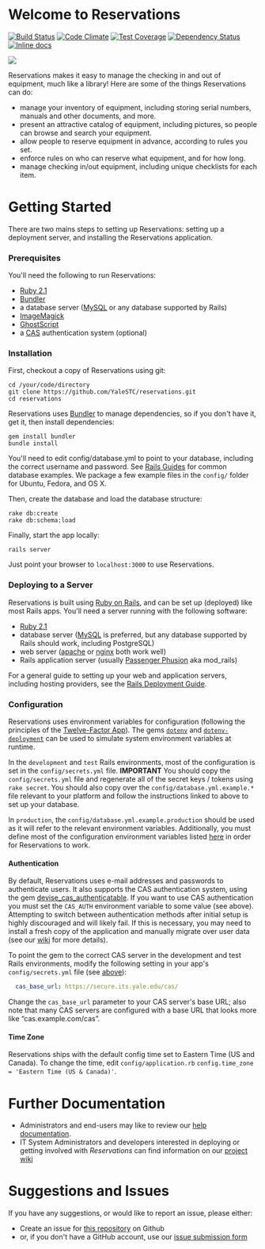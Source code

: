 # Welcome to Reservations

[![Build Status](https://travis-ci.org/YaleSTC/reservations.svg)](https://travis-ci.org/YaleSTC/reservations)
[![Code Climate](https://img.shields.io/codeclimate/github/YaleSTC/reservations.svg)](https://codeclimate.com/github/YaleSTC/reservations)
[![Test Coverage](https://codeclimate.com/github/YaleSTC/reservations/coverage.png)](https://codeclimate.com/github/YaleSTC/reservations)
[![Dependency Status](https://gemnasium.com/YaleSTC/reservations.svg)](https://gemnasium.com/YaleSTC/reservations)
[![Inline docs](http://inch-ci.org/github/yalestc/reservations.svg)](http://inch-ci.org/github/yalestc/reservations)

![](http://yalestc.github.io/reservations/screenshot.png)

Reservations makes it easy to manage the checking in and out of equipment, much like a library! Here are some of the things Reservations can do:

* manage your inventory of equipment, including storing serial numbers, manuals and other documents, and more.
* present an attractive catalog of equipment, including pictures, so people can browse and search your equipment.
* allow people to reserve equipment in advance, according to rules you set.
* enforce rules on who can reserve what equipment, and for how long.
* manage checking in/out equipment, including unique checklists for each item.

Getting Started
===============

There are two mains steps to setting up Reservations: setting up a deployment server, and installing the Reservations application.

### Prerequisites
You'll need the following to run Reservations:
* [Ruby 2.1](http://www.ruby-lang.org/)
* [Bundler](http://bundler.io/)
* a database server ([MySQL](http://www.mysql.com/) or any database supported by Rails)
* [ImageMagick](http://www.imagemagick.org/script/index.php)
* [GhostScript](http://www.ghostscript.com/)
* a [CAS](http://www.jasig.org/cas) authentication system (optional)

### Installation
First, checkout a copy of Reservations using git:

```
cd /your/code/directory
git clone https://github.com/YaleSTC/reservations.git
cd reservations
```

Reservations uses [Bundler](http://gembundler.com/) to manage dependencies, so if you don't have it, get it, then install dependencies:

```
gem install bundler
bundle install
```

You'll need to edit config/database.yml to point to your database, including the correct username and password. See [Rails Guides](http://guides.rubyonrails.org/configuring.html#configuring-a-database) for common database examples. We package a few example files in the ```config/``` folder for Ubuntu, Fedora, and OS X.

Then, create the database and load the database structure:

```
rake db:create
rake db:schema:load
```

Finally, start the app locally:

```rails server```

Just point your browser to ```localhost:3000``` to use Reservations.

### Deploying to a Server

Reservations is built using [Ruby on Rails](http://rubyonrails.org/), and can be set up (deployed) like most Rails apps. You'll need a server running with the following software:

* [Ruby 2.1](http://www.ruby-lang.org/)
* database server ([MySQL](http://www.mysql.com/) is preferred, but any database supported by Rails should work, including PostgreSQL)
* web server ([apache](http://apache.org/) or [nginx](http://wiki.nginx.org/Main) both work well)
* Rails application server (usually [Passenger Phusion](http://www.modrails.com/) aka mod_rails)

For a general guide to setting up your web and application servers, including hosting providers, see the [Rails Deployment Guide](http://rubyonrails.org/deploy/).

### Configuration
Reservations uses environment variables for configuration (following the principles of the [Twelve-Factor App](http://12factor.net/config)). The gems [`dotenv`](https://github.com/bkeepers/dotenv) and [`dotenv-deployment`](https://github.com/bkeepers/dotenv-deployment) can be used to simulate system environment variables at runtime.

In the `development` and `test` Rails environments, most of the configuration is set in the `config/secrets.yml` file. **IMPORTANT** You should copy the `config/secrets.yml` file and regenerate all of the secret keys / tokens using `rake secret`. You should also copy over the `config/database.yml.example.*` file relevant to your platform and follow the instructions linked to above to set up your database.

In `production`, the `config/database.yml.example.production` should be used as it will refer to the relevant environment variables. Additionally, you must define most of the configuration environment variables listed [here](https://github.com/YaleSTC/reservations/wiki/Configuration) in order for Reservations to work.

#### Authentication
By default, Reservations uses e-mail addresses and passwords to authenticate users. It also supports the CAS authentication system, using the gem [devise_cas_authenticatable](https://github.com/nbudin/devise_cas_authenticatable). If you want to use CAS authentication you must set the `CAS_AUTH` environment variable to some value (see above). Attempting to switch between authentication methods after initial setup is highly discouraged and will likely fail. If this is necessary, you may need to install a fresh copy of the application and manually migrate over user data (see our [wiki](https://github.com/YaleSTC/reservations/wiki/Authentication) for more details).

To point the gem to the correct CAS server in the development and test Rails environments, modify the following setting in your app's `config/secrets.yml` file (see [above](#configuration)):
```yaml
  cas_base_url: https://secure.its.yale.edu/cas/
```
Change the `cas_base_url` parameter to your CAS server's base URL; also note that many CAS servers are configured with a base URL that looks more like “cas.example.com/cas”.

#### Time Zone
Reservations ships with the default config time set to Eastern Time (US and Canada). To change the time, edit `config/application.rb`
`config.time_zone = 'Eastern Time (US & Canada)'`.


Further Documentation
==================
* Administrators and end-users may like to review our [help documentation](https://yalestc.github.io/reservations).
* IT System Administrators and developers interested in deploying or getting involved with *Reservations* can find information on our [project wiki](https://github.com/YaleSTC/reservations/wiki)

Suggestions and Issues
======================

If you have any suggestions, or would like to report an issue, please either:
* Create an issue for [this repository](https://github.com/YaleSTC/reservations/) on Github
* or, if you don't have a GitHub account, use our [issue submission form](https://docs.google.com/a/yale.edu/spreadsheet/viewform?formkey=dE8zTFprNVB4RTAwdURhWEVTTlpDQVE6MQ#gid=0)


